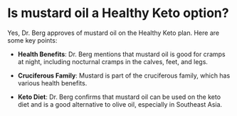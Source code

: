 # Is mustard oil a Healthy Keto option?

Yes, Dr. Berg approves of mustard oil on the Healthy Keto plan. Here are some key points:

- **Health Benefits**: Dr. Berg mentions that mustard oil is good for cramps at night, including nocturnal cramps in the calves, feet, and legs.

- **Cruciferous Family**: Mustard is part of the cruciferous family, which has various health benefits.

- **Keto Diet**: Dr. Berg confirms that mustard oil can be used on the keto diet and is a good alternative to olive oil, especially in Southeast Asia.